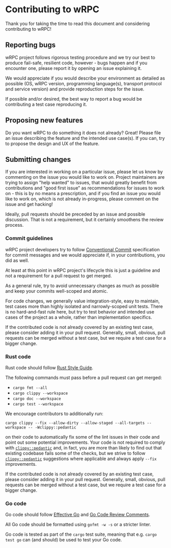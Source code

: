 # Contributing to wRPC

Thank you for taking the time to read this document and considering contributing to wRPC!

## Reporting bugs

wRPC project follows rigorous testing procedure and we try our best to produce fail-safe, resilient code, however - bugs happen and if you encounter one, please report it by opening an issue explaining it.

We would appreciate if you would describe your environment as detailed as possible (OS, wRPC version, programming language(s), transport protocol and service version) and provide reproduction steps for the issue. 

If possible and/or desired, the best way to report a bug would be contributing a test case reproducing it.

## Proposing new features

Do you want wRPC to do something it does not already? Great! Please file an issue describing the feature and the intended use case(s). If you can, try to propose the design and UX of the feature.

## Submitting changes

If you are interested in working on a particular issue, please let us know by commenting on the issue you would like to work on.
Project maintainers are trying to assign "help wanted" to issues, that would greatly benefit from contributions and "good first issue" as recommendations for issues to work on - this is by no means a prescription, and if you find an issue you would like to work on, which is not already in-progress, please comment on the issue and get hacking!

Ideally, pull requests should be preceded by an issue and possible discussion. That is not a requirement, but it certainly smoothens the review process.

### Commit guidelines

wRPC project developers try to follow [Conventional Commit](https://www.conventionalcommits.org/en/v1.0.0/) specification for commit messages and we would appreciate if, in your contributions, you did as well.

At least at this point in wRPC project's lifecycle this is just a guideline and not a requirement for a pull request to get merged.

As a general rule, try to avoid unnecessary changes as much as possible and keep your commits well-scoped and atomic.

For code changes, we generally value integration-style, easy to maintain, test cases more than highly isolated and narrowly-scoped unit tests. There is no hard-and-fast rule here, but try to test behavior and intended use cases of the project as a whole, rather than implementation specifics.

If the contributed code is not already covered by an existing test case, please consider adding it in your pull request. Generally, small, obvious, pull requests can be merged without a test case, but we require a test case for a bigger change.

### Rust code

Rust code should follow [Rust Style Guide](https://github.com/rust-lang/rust/tree/5ee2dfd2bcbb66a69a46aaa342204e0dfdb70516/src/doc/style-guide/src).

The following commands must pass before a pull request can get merged:
- `cargo fmt --all`
- `cargo clippy --workspace`
- `cargo doc --workspace`
- `cargo test --workspace`

We encourage contributors to additionally run:
```
cargo clippy --fix --allow-dirty --allow-staged --all-targets --workspace -- -Wclippy::pedantic
```
on their code to automatically fix some of the lint issues in their code and point out some potential improvements. Your code is not required to comply with [`clippy::pedantic`] and, in fact, you are more than likely to find out that existing codebase fails some of the checks, but we strive to follow [`clippy::pedantic`] suggestions where applicable and always apply `--fix` improvements.

If the contributed code is not already covered by an existing test case, please consider adding it in your pull request. Generally, small, obvious, pull requests can be merged without a test case, but we require a test case for a bigger change.

### Go code

Go code should follow [Effective Go](https://go.dev/doc/effective_go) and [Go Code Review Comments](https://go.dev/wiki/CodeReviewComments).

All Go code should be formatted using `gofmt -w -s` or a stricter linter.

Go code is tested as part of the `cargo` test suite, meaning that e.g. `cargo test go` can (and should) be used to test your Go code.

[`clippy::pedantic`]: https://doc.rust-lang.org/stable/clippy/usage.html#clippypedantic
